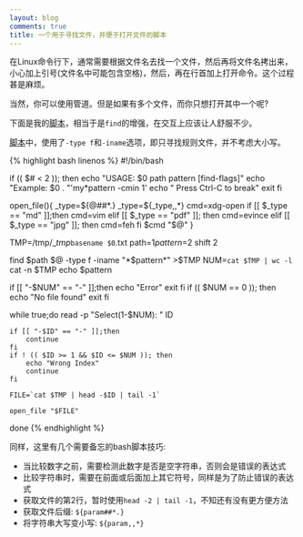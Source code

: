 ```yaml
---
layout: blog
comments: true
title: 一个用于寻找文件，并便于打开文件的脚本
---
```


在Linux命令行下，通常需要根据文件名去找一个文件，然后再将文件名拷出来，小心加上引号(文件名中可能包含空格)，然后，再在行首加上打开命令。这个过程甚是麻烦。

当然，你可以使用管道。但是如果有多个文件，而你只想打开其中一个呢?

下面是我的[脚本](../img/find_file.sh)，相当于是`find`的增强，在交互上应该让人舒服不少。

[脚本](../img/find_file.sh)中，使用了`-type f`和`-iname`选项，即只寻找规则文件，并不考虑大小写。

{% highlight bash linenos %}
#!/bin/bash

if (( $# < 2 )); then
	echo "USAGE: $0 path pattern [find-flags]"
	echo "Example: $0 . "'my*pattern -cmin 1'
	echo "       Press Ctrl-C to break"
	exit
fi

open_file(){
	_type=${@##*.}
	_type=${_type,,*}
	cmd=xdg-open
	if [[ $_type == "md" ]];then cmd=vim
	elif [[ $_type == "pdf" ]]; then cmd=evince
	elif [[ $_type == "jpg" ]]; then cmd=feh
	fi
	$cmd "$@"
}


TMP=/tmp/__tmp_`basename $0`.txt
path=$1
pattern=$2
shift 2

find $path  $@ -type f -iname "*$pattern*" >$TMP
NUM=`cat $TMP | wc -l`
cat -n $TMP
echo $pattern

if [[ "-$NUM" == "-" ]];then
	echo "Error"
	exit
fi
if (( $NUM == 0 )); then 
	echo "No file found"
	exit
fi

while true;do
	read -p "Select(1-$NUM): " ID

	if [[ "-$ID" == "-" ]];then
		continue
	fi
	if ! (( $ID >= 1 && $ID <= $NUM )); then
		echo "Wrong Index"
		continue
	fi

	FILE=`cat $TMP | head -$ID | tail -1`

	open_file "$FILE"
done
{% endhighlight %}

同样，这里有几个需要备忘的bash脚本技巧:

  - 当比较数字之前，需要检测此数字是否是空字符串，否则会是错误的表达式
  - 比较字符串时，需要在前面或后面加上其它符号，同样是为了防止错误的表达式
  - 获取文件的第2行，暂时使用`head -2 | tail -1`，不知还有没有更方便方法
  - 获取文件后缀: `${param##*.}`
  - 将字符串大写变小写: `${param,,*}`

